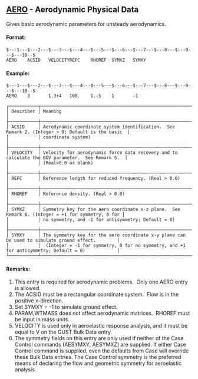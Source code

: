 ## [AERO](https://nexus.hexagon.com/documentationcenter/bundle/MSC_Nastran_2022.4/page/Nastran_Combined_Book/qrg/bulkab/TOC.AERO.xhtml) - Aerodynamic Physical Data

Gives basic aerodynamic parameters for unsteady aerodynamics.

#### Format:

```nastran
$---1---$---2---$---3---$---4---$---5---$---6---$---7---$---8---$---9---$---10--$
AERO    ACSID   VELOCITYREFC    RHOREF  SYMXZ   SYMXY                           
```

#### Example:

```nastran
$---1---$---2---$---3---$---4---$---5---$---6---$---7---$---8---$---9---$---10--$
AERO    3       1.3+4   100.    1.-5    1       -1                              
```

```text
┌───────────┬──────────────────────────────────────────────────────────────────────────────────────────────────┐
│ Describer │ Meaning                                                                                          │
├───────────┼──────────────────────────────────────────────────────────────────────────────────────────────────┤
│ ACSID     │ Aerodynamic coordinate system identification.  See Remark 2. (Integer > 0; Default is the basic  │
│           │ coordinate system)                                                                               │
├───────────┼──────────────────────────────────────────────────────────────────────────────────────────────────┤
│ VELOCITY  │ Velocity for aerodynamic force data recovery and to calculate the BOV parameter.  See Remark 5.  │
│           │ (Real>0.0 or blank)                                                                              │
├───────────┼──────────────────────────────────────────────────────────────────────────────────────────────────┤
│ REFC      │ Reference length for reduced frequency. (Real > 0.0)                                             │
├───────────┼──────────────────────────────────────────────────────────────────────────────────────────────────┤
│ RHOREF    │ Reference density. (Real > 0.0)                                                                  │
├───────────┼──────────────────────────────────────────────────────────────────────────────────────────────────┤
│ SYMXZ     │ Symmetry key for the aero coordinate x-z plane.  See Remark 6. (Integer = +1 for symmetry, 0 for │
│           │ no symmetry, and -1 for antisymmetry; Default = 0)                                               │
├───────────┼──────────────────────────────────────────────────────────────────────────────────────────────────┤
│ SYMXY     │ The symmetry key for the aero coordinate x-y plane can be used to simulate ground effect.        │
│           │  (Integer = -1 for symmetry, 0 for no symmetry, and +1 for antisymmetry; Default = 0)            │
└───────────┴──────────────────────────────────────────────────────────────────────────────────────────────────┘
```

#### Remarks:

1. This entry is required for aerodynamic problems.  Only one AERO entry is allowed.
2. The ACSID must be a rectangular coordinate system.  Flow is in the positive x-direction.
3. Set SYMXY = -1 to simulate ground effect.
4. PARAM,WTMASS does not affect aerodynamic matrices.  RHOREF must be input in mass units.
5. VELOCITY is used only in aeroelastic response analysis, and it must be equal to V on the GUST Bulk Data entry.
6. The symmetry fields on this entry are only used if neither of the Case Control commands (AESYMXY, AESYMXZ) are supplied. If either Case Control command is supplied, even the defaults from Case will override these Bulk Data entries. The Case Control symmetry is the preferred means of declaring the flow and geometric symmetry for aeroelastic analysis.
